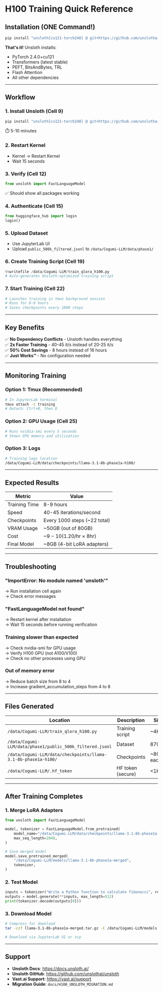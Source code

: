 # H100 Training Quick Reference

## Installation (ONE Command!)

```bash
pip install "unsloth[cu121-torch240] @ git+https://github.com/unslothai/unsloth.git"
```

**That's it!** Unsloth installs:
- PyTorch 2.4.0+cu121
- Transformers (latest stable)
- PEFT, BitsAndBytes, TRL
- Flash Attention
- All other dependencies

---

## Workflow

### 1. Install Unsloth (Cell 9)
```python
pip install "unsloth[cu121-torch240] @ git+https://github.com/unslothai/unsloth.git"
```
⏱️ 5-10 minutes

### 2. Restart Kernel
- Kernel → Restart Kernel
- Wait 15 seconds

### 3. Verify (Cell 12)
```python
from unsloth import FastLanguageModel
```
✅ Should show all packages working

### 4. Authenticate (Cell 15)
```python
from huggingface_hub import login
login()
```

### 5. Upload Dataset
- Use JupyterLab UI
- Upload `public_500k_filtered.jsonl` to `/data/Cogumi-LLM/data/phase1/`

### 6. Create Training Script (Cell 19)
```python
%%writefile /data/Cogumi-LLM/train_qlora_h100.py
# Auto-generates Unsloth-optimized training script
```

### 7. Start Training (Cell 22)
```python
# Launches training in tmux background session
# Runs for 8-9 hours
# Saves checkpoints every 1000 steps
```

---

## Key Benefits

✅ **No Dependency Conflicts** - Unsloth handles everything  
✅ **2x Faster Training** - 40-45 it/s instead of 20-25 it/s  
✅ **50% Cost Savings** - 8 hours instead of 16 hours  
✅ **Just Works™** - No configuration needed  

---

## Monitoring Training

### Option 1: Tmux (Recommended)
```bash
# In JupyterLab terminal
tmux attach -t training
# Detach: Ctrl+B, then D
```

### Option 2: GPU Usage (Cell 25)
```python
# Runs nvidia-smi every 5 seconds
# Shows GPU memory and utilization
```

### Option 3: Logs
```bash
# Training logs location
/data/Cogumi-LLM/data/checkpoints/llama-3.1-8b-phase1a-h100/
```

---

## Expected Results

| Metric | Value |
|--------|-------|
| Training Time | 8-9 hours |
| Speed | 40-45 iterations/second |
| Checkpoints | Every 1000 steps (~22 total) |
| VRAM Usage | ~50GB (out of 80GB) |
| Cost | ~$9-10 ($1.20/hr × 8hr) |
| Final Model | ~8GB (4-bit LoRA adapters) |

---

## Troubleshooting

### "ImportError: No module named 'unsloth'"
→ Run installation cell again  
→ Check error messages

### "FastLanguageModel not found"
→ Restart kernel after installation  
→ Wait 15 seconds before running verification

### Training slower than expected
→ Check nvidia-smi for GPU usage  
→ Verify H100 GPU (not A100/V100)  
→ Check no other processes using GPU

### Out of memory error
→ Reduce batch size from 8 to 4  
→ Increase gradient_accumulation_steps from 4 to 8

---

## Files Generated

| Location | Description | Size |
|----------|-------------|------|
| `/data/Cogumi-LLM/train_qlora_h100.py` | Training script | ~4KB |
| `/data/Cogumi-LLM/data/phase1/public_500k_filtered.jsonl` | Dataset | 870MB |
| `/data/Cogumi-LLM/data/checkpoints/llama-3.1-8b-phase1a-h100/` | Checkpoints | ~8GB each |
| `/data/Cogumi-LLM/.hf_token` | HF token (secure) | <1KB |

---

## After Training Completes

### 1. Merge LoRA Adapters
```python
from unsloth import FastLanguageModel

model, tokenizer = FastLanguageModel.from_pretrained(
    model_name="/data/Cogumi-LLM/data/checkpoints/llama-3.1-8b-phase1a-h100",
    max_seq_length=2048,
)

# Save merged model
model.save_pretrained_merged(
    "/data/Cogumi-LLM/models/llama-3.1-8b-phase1a-merged",
    tokenizer,
)
```

### 2. Test Model
```python
inputs = tokenizer("Write a Python function to calculate fibonacci", return_tensors="pt").to("cuda")
outputs = model.generate(**inputs, max_length=512)
print(tokenizer.decode(outputs[0]))
```

### 3. Download Model
```bash
# Compress for download
tar -czf llama-3.1-8b-phase1a-merged.tar.gz -C /data/Cogumi-LLM/models llama-3.1-8b-phase1a-merged

# Download via JupyterLab UI or scp
```

---

## Support

- **Unsloth Docs**: https://docs.unsloth.ai/
- **Unsloth GitHub**: https://github.com/unslothai/unsloth
- **Vast.ai Support**: https://vast.ai/support
- **Migration Guide**: `docs/H100_UNSLOTH_MIGRATION.md`
